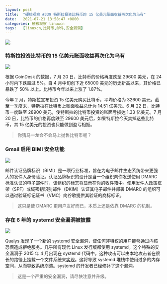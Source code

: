 ```yaml
---
layout: post
title:	"硬核观察 #339 特斯拉投资比特币的 15 亿美元账面收益再次化为乌有"
date:	2021-07-21 13:58:47 +0800 
categories:	硬核观察 linuxcn 
tags:	[linuxcn,比特币,邮件,安全漏洞]
---
```



![](/Asserts/Images//attachment/album/202107/21/135705mab886n8oqihbr28.jpg)


### 特斯拉投资比特币的 15 亿美元账面收益再次化为乌有


![](/Asserts/Images//attachment/album/202107/21/135717m44rftffltp4ug47.jpg)


根据 CoinDesk 的数据，7 月 20 日，比特币的价格再度跌至 29600 美元，在 24 小时内下跌超过 5%。自 4 月中旬创下近 65000 美元的历史新高以来，其价格已暴跌了 50% 以上。比特币今年以来上涨了 1.87%。


今年 2 月，特斯拉宣布投资 15 亿美元购买比特币，平均价格为 32600 美元。截至一季度末，特斯拉在比特币上账面收益总计为 14.51 亿美元。6 月 22 日，比特币一度跌至 28900 美元，使特斯拉的比特币投资的账面亏损达 1.33 亿美元。7 月 20 日，比特币的价格再度跌至 29600 美元后，如果特斯拉今天卖掉这些比特币，其 15 亿美元的投资也只能做到盈亏相抵。



> 
> 你猜马一龙会不会马上抛售比特币呢？
> 
> 
> 


### Gmail 启用 BIMI 安全功能


![](/Asserts/Images//attachment/album/202107/21/135733v4ydfwsybcugutff.jpg)


邮件认证品牌标识（BIMI）是一项行业标准，旨在为电子邮件生态系统带来更强大的发件人身份验证。认证品牌标识的设计是当一个组织向你发送使用 DMARC 标准认证的电子邮件时，该组织的标志将显示在你的收件箱中。使用发件人政策框架（SPF）或域密钥识别邮件（DKIM）认证其电子邮件并部署 DMARC 的组织可以通过验证标记证书（VMC）向谷歌提供其验证的商标标识。



> 
> 这只是使 DMARC 更用户友好而已，本质上还是依靠 DMARC 的机制。
> 
> 
> 


### 存在 6 年的 systemd 安全漏洞被披露


![](/Asserts/Images//attachment/album/202107/21/135824qduxayuldaaa8bha.jpg)


Qualys [发现](https://blog.qualys.com/vulnerabilities-threat-research/2021/07/20/cve-2021-33910-denial-of-service-stack-exhaustion-in-systemd-pid-1)了一个新的 systemd 安全漏洞，使任何非特权的用户能够通过内核恐慌造成拒绝服务。几乎所有现代 Linux 发行版都使用 systemd。这个特殊的安全漏洞于 2015 年 4 月出现在 systemd 代码中。这种攻击可以由本地攻击者在很长的路径上挂载一个文件系统来[实现](https://access.redhat.com/security/cve/cve-2021-33910)。这将导致 systemd 堆栈中使用过多的内存空间，从而导致系统崩溃。systemd 的开发者已经修补了这个漏洞。



> 
> 这是一个严重的安全漏洞，请尽快注意并升级。
> 
> 
>
